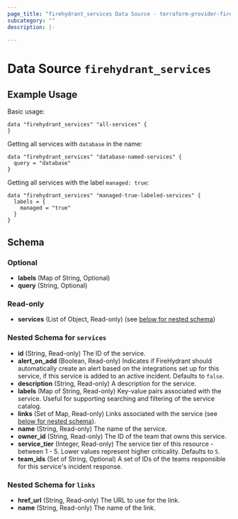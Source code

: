```yaml
---
page_title: "firehydrant_services Data Source - terraform-provider-firehydrant"
subcategory: ""
description: |-

---
```


# Data Source `firehydrant_services`

## Example Usage

Basic usage:
```hcl
data "firehydrant_services" "all-services" {
}
```

Getting all services with `database` in the name:
```hcl
data "firehydrant_services" "database-named-services" {
  query = "database"
}
```

Getting all services with the label `managed: true`:
```hcl
data "firehydrant_services" "managed-true-labeled-services" {
  labels = {
    managed = "true"
  }
}
```

## Schema

### Optional

- **labels** (Map of String, Optional)
- **query** (String, Optional)

### Read-only

- **services** (List of Object, Read-only) (see [below for nested schema](#nestedatt--services))
<a id="nestedatt--services"></a>
### Nested Schema for `services`

- **id** (String, Read-only) The ID of the service.
- **alert_on_add** (Boolean, Read-only) Indicates if FireHydrant should automatically create
  an alert based on the integrations set up for this service, if this service is added to an
  active incident. Defaults to `false`.
- **description** (String, Read-only) A description for the service.
- **labels** (Map of String, Read-only) Key-value pairs associated with the service. Useful for
  supporting searching and filtering of the service catalog.
- **links** (Set of Map, Read-only) Links associated with the service (see [below for nested schema](#nestedatt--links)).
- **name** (String, Read-only) The name of the service.
- **owner_id** (String, Read-only) The ID of the team that owns this service.
- **service_tier** (Integer, Read-only) The service tier of this resource - between 1 - 5.
  Lower values represent higher criticality. Defaults to `5`.
- **team_ids** (Set of String, Optional) A set of IDs of the teams responsible for this service's incident response.
<a id="nestedatt--links"></a>
### Nested Schema for `links`

- **href_url** (String, Read-only) The URL to use for the link.
- **name** (String, Read-only) The name of the link.
